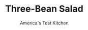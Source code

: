 ---
layout: ../../layouts/MarkdownPostLayout.astro
title: Three-Bean Salad
author: America's Test Kitchen
pubDate: 2023-03-15
description: "Most versions arent worth a hill of beans. Ours is."
image_url: https://res.cloudinary.com/hksqkdlah/image/upload/ar_1:1,c_fill,dpr_2.0,f_auto,fl_lossy.progressive.strip_profile,g_faces:auto,q_auto:low,w_344/8637_sfs-threebeansalad-3-276094
tags: ["Side Dishes","Beans","Salads"]
calories: 1143
protein: 4
carbohydrates: 19
fats: 
fiber: 4
ingredients: ["1/2 cup, red wine vinegar","1/4 cup, sugar","3 tablespoons, vegetable oil","1 small, red onion, halved and sliced thin","2 , garlic cloves, minced",", Salt and pepper","8 ounces, green beans, trimmed and cut into 1-inch pieces","8 ounces, yellow wax beans, trimmed and cut into 1-inch pieces","1 (16-ounce) can, kidney beans, drained and rinsed","2 tablespoons, chopped fresh parsley"]
serves: 8
time: "50 minutes, plus 30 minutes chilling"
instructions: ["MAKE DRESSING Bring vinegar, sugar, oil, onion, garlic, ¼ teaspoon salt, and ¼ teaspoon pepper to boil in small saucepan over medium heat. Reduce heat to low and simmer until sugar dissolves and onion softens, about 5 minutes. (Dressing can be cooled and stored in an airtight container for 3 days.)","COOK BEANS Fill large bowl with ice water. Bring 4 quarts water to boil in large saucepan over high heat. Add 1 tablespoon salt, green beans, and wax beans and cook until just tender, about 3 minutes. Drain beans in colander and immediately transfer to ice water to cool, about 2 minutes. Drain again and dry thoroughly with paper towels. (Beans can be refrigerated in zipper-lock bag for 24 hours.)","MIX SALAD Combine cooled beans, kidney beans, dressing, and parsley in large bowl and toss to coat. Cover and refrigerate until chilled, about 30 minutes. Season with salt and pepper. Serve. (Salad can be refrigerated in airtight container for 2 days.)"]
nutrition: ["279 mg Potassium","77 mg Phosphorus","46 mg Calcium","1 mg Iron","31 mg Magnesium","340 mg Sodium","5 g Fat","4 g Monounsaturated","1 g Polyunsaturated","10 mg Vitamin C","4 g Fiber","42 µg Folate (food)","8 g Sugars","22 µg Vitamin K","114 g Water","19 g Carbs","42 µg Folate equivalent (total)","4 g Protein","1 mg Vitamin E","15 µg Vitamin A","142 kcal Energy","6 g Sugars, added","1143 calories"]
notes: "Spectrum Naturals red wine vinegar is the test kitchens taste-test winner. This salad improves if you have time to refrigerate it for a few hours to let the flavors meld. A garlic press makes quick work of mincing the cloves."
---